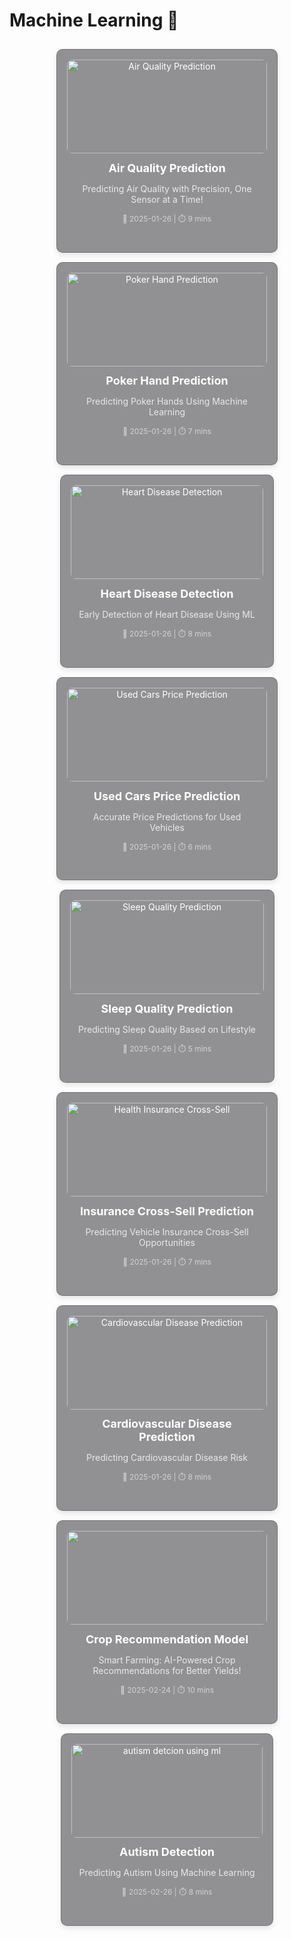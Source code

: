 # Machine Learning 🤖 

<div style="display: grid; grid-template-columns: repeat(auto-fit, minmax(280px, 1fr)); gap: 15px; padding: 10px;">

  <!-- Air Quality Prediction Model -->
  <figure style="padding: 1rem; background: rgba(39, 39, 43, 0.5); border-radius: 10px; border: 1px solid rgba(76, 76, 82, 0.4); box-shadow: 0 4px 8px rgba(0, 0, 0, 0.1); transition: transform 0.2s ease-in-out; text-align: center; max-width: 320px; margin: auto;">
    <a href="air-quality-prediction" style="color: white; text-decoration: none; display: block;">
      <img src="https://storage.googleapis.com/kaggle-datasets-images/1057064/1777920/920b70651a7618bac205ea41a336d4df/dataset-cover.jpg" alt="Air Quality Prediction" style="width: 100%; height: 150px; object-fit: cover; border-radius: 8px; transition: transform 0.2s;" />
      <div style="padding: 0.8rem;">
        <h3 style="margin: 0; font-size: 18px;">Air Quality Prediction</h3>
        <p style="font-size: 14px; opacity: 0.8;">Predicting Air Quality with Precision, One Sensor at a Time!</p>
        <p style="font-size: 12px; opacity: 0.6;">📅 2025-01-26 | ⏱️ 9 mins</p>
      </div>
    </a>
  </figure>

  <!-- Poker Hand Prediction -->
  <figure style="padding: 1rem; background: rgba(39, 39, 43, 0.5); border-radius: 10px; border: 1px solid rgba(76, 76, 82, 0.4); box-shadow: 0 4px 8px rgba(0, 0, 0, 0.1); transition: transform 0.2s ease-in-out; text-align: center; max-width: 320px; margin: auto;">
    <a href="poker-hand-prediction" style="color: white; text-decoration: none; display: block;">
      <img src="https://cdn.britannica.com/73/244173-050-13235B84/Royal-Flush-poker-card-game-gambling.jpg" alt="Poker Hand Prediction" style="width: 100%; height: 150px; object-fit: cover; border-radius: 8px; transition: transform 0.2s;" />
      <div style="padding: 0.8rem;">
        <h3 style="margin: 0; font-size: 18px;">Poker Hand Prediction</h3>
        <p style="font-size: 14px; opacity: 0.8;">Predicting Poker Hands Using Machine Learning</p>
        <p style="font-size: 12px; opacity: 0.6;">📅 2025-01-26 | ⏱️ 7 mins</p>
      </div>
    </a>
  </figure>

  <!-- Heart Disease Detection -->
  <figure style="padding: 1rem; background: rgba(39, 39, 43, 0.5); border-radius: 10px; border: 1px solid rgba(76, 76, 82, 0.4); box-shadow: 0 4px 8px rgba(0, 0, 0, 0.1); transition: transform 0.2s ease-in-out; text-align: center; max-width: 320px; margin: auto;">
    <a href="heart-disease-detection-model" style="color: white; text-decoration: none; display: block;">
      <img src="https://img.freepik.com/free-photo/heart-rate-monitoring_53876-63324.jpg" alt="Heart Disease Detection" style="width: 100%; height: 150px; object-fit: cover; border-radius: 8px; transition: transform 0.2s;" />
      <div style="padding: 0.8rem;">
        <h3 style="margin: 0; font-size: 18px;">Heart Disease Detection</h3>
        <p style="font-size: 14px; opacity: 0.8;">Early Detection of Heart Disease Using ML</p>
        <p style="font-size: 12px; opacity: 0.6;">📅 2025-01-26 | ⏱️ 8 mins</p>
      </div>
    </a>
  </figure>

  <!-- Used Cars Price Prediction -->
  <figure style="padding: 1rem; background: rgba(39, 39, 43, 0.5); border-radius: 10px; border: 1px solid rgba(76, 76, 82, 0.4); box-shadow: 0 4px 8px rgba(0, 0, 0, 0.1); transition: transform 0.2s ease-in-out; text-align: center; max-width: 320px; margin: auto;">
    <a href="used-cars-price-prediction" style="color: white; text-decoration: none; display: block;">
      <img src="https://img.freepik.com/free-photo/front-view-white-modern-car-isolated-white_114579-3744.jpg" alt="Used Cars Price Prediction" style="width: 100%; height: 150px; object-fit: cover; border-radius: 8px; transition: transform 0.2s;" />
      <div style="padding: 0.8rem;">
        <h3 style="margin: 0; font-size: 18px;">Used Cars Price Prediction</h3>
        <p style="font-size: 14px; opacity: 0.8;">Accurate Price Predictions for Used Vehicles</p>
        <p style="font-size: 12px; opacity: 0.6;">📅 2025-01-26 | ⏱️ 6 mins</p>
      </div>
    </a>
  </figure>

  <!-- Sleep Quality Prediction -->
  <figure style="padding: 1rem; background: rgba(39, 39, 43, 0.5); border-radius: 10px; border: 1px solid rgba(76, 76, 82, 0.4); box-shadow: 0 4px 8px rgba(0, 0, 0, 0.1); transition: transform 0.2s ease-in-out; text-align: center; max-width: 320px; margin: auto;">
    <a href="sleep-quality-prediction" style="color: white; text-decoration: none; display: block;">
      <img src="https://img.freepik.com/free-photo/young-woman-sleeping-bed_23-2148943747.jpg" alt="Sleep Quality Prediction" style="width: 100%; height: 150px; object-fit: cover; border-radius: 8px; transition: transform 0.2s;" />
      <div style="padding: 0.8rem;">
        <h3 style="margin: 0; font-size: 18px;">Sleep Quality Prediction</h3>
        <p style="font-size: 14px; opacity: 0.8;">Predicting Sleep Quality Based on Lifestyle</p>
        <p style="font-size: 12px; opacity: 0.6;">📅 2025-01-26 | ⏱️ 5 mins</p>
      </div>
    </a>
  </figure>

  <!-- Health Insurance Cross-Sell Prediction -->
  <figure style="padding: 1rem; background: rgba(39, 39, 43, 0.5); border-radius: 10px; border: 1px solid rgba(76, 76, 82, 0.4); box-shadow: 0 4px 8px rgba(0, 0, 0, 0.1); transition: transform 0.2s ease-in-out; text-align: center; max-width: 320px; margin: auto;">
    <a href="health-insurance-cross-sell-prediction" style="color: white; text-decoration: none; display: block;">
      <img src="https://img.freepik.com/free-photo/health-insurance-concept-still-life_23-2150376818.jpg" alt="Health Insurance Cross-Sell" style="width: 100%; height: 150px; object-fit: cover; border-radius: 8px; transition: transform 0.2s;" />
      <div style="padding: 0.8rem;">
        <h3 style="margin: 0; font-size: 18px;">Insurance Cross-Sell Prediction</h3>
        <p style="font-size: 14px; opacity: 0.8;">Predicting Vehicle Insurance Cross-Sell Opportunities</p>
        <p style="font-size: 12px; opacity: 0.6;">📅 2025-01-26 | ⏱️ 7 mins</p>
      </div>
    </a>
  </figure>

  <!-- Cardiovascular Disease Prediction -->
  <figure style="padding: 1rem; background: rgba(39, 39, 43, 0.5); border-radius: 10px; border: 1px solid rgba(76, 76, 82, 0.4); box-shadow: 0 4px 8px rgba(0, 0, 0, 0.1); transition: transform 0.2s ease-in-out; text-align: center; max-width: 320px; margin: auto;">
    <a href="cardiovascular-disease-prediction" style="color: white; text-decoration: none; display: block;">
      <img src="https://img.freepik.com/free-photo/heart-rate-monitoring-screen_53876-64671.jpg" alt="Cardiovascular Disease Prediction" style="width: 100%; height: 150px; object-fit: cover; border-radius: 8px; transition: transform 0.2s;" />
      <div style="padding: 0.8rem;">
        <h3 style="margin: 0; font-size: 18px;">Cardiovascular Disease Prediction</h3>
        <p style="font-size: 14px; opacity: 0.8;">Predicting Cardiovascular Disease Risk</p>
        <p style="font-size: 12px; opacity: 0.6;">📅 2025-01-26 | ⏱️ 8 mins</p>
      </div>
    </a>
  </figure>

  <!-- Crop Recommendation Model -->
  <figure style="padding: 1rem; background: rgba(39, 39, 43, 0.5); border-radius: 10px; border: 1px solid rgba(76, 76, 82, 0.4); box-shadow: 0 4px 8px rgba(0, 0, 0, 0.1); transition: transform 0.2s ease-in-out; text-align: center; max-width: 320px; margin: auto;">
    <a href="crop-recommendation" style="color: white; text-decoration: none; display: block;">
      <img src="https://glu.global/wp-content/uploads/2022/04/AgriTech.jpg" alt="" style="width: 100%; height: 150px; object-fit: cover; border-radius: 8px; transition: transform 0.2s;" />
      <div style="padding: 0.8rem;">
        <h3 style="margin: 0; font-size: 18px;">Crop Recommendation Model</h3>
        <p style="font-size: 14px; opacity: 0.8;">Smart Farming: AI-Powered Crop Recommendations for Better Yields!</p>
        <p style="font-size: 12px; opacity: 0.6;">📅 2025-02-24 | ⏱️ 10 mins</p>
      </div>
    </a>
  </figure>
<!-- autism detection -->
  <figure style="padding: 1rem; background: rgba(39, 39, 43, 0.5); border-radius: 10px; border: 1px solid rgba(76, 76, 82, 0.4); box-shadow: 0 4px 8px rgba(0, 0, 0, 0.1); transition: transform 0.2s ease-in-out; text-align: center; max-width: 320px; margin: auto;">
    <a href="autism-detection" style="color: white; text-decoration: none; display: block;">
      <img src="https://cdn.britannica.com/73/244173-050-13235B84/Royal-Flush-poker-card-game-gambling.jpg" alt="autism detcion using ml" style="width: 100%; height: 150px; object-fit: cover; border-radius: 8px; transition: transform 0.2s;" />
      <div style="padding: 0.8rem;">
        <h3 style="margin: 0; font-size: 18px;">Autism Detection</h3>
        <p style="font-size: 14px; opacity: 0.8;">Predicting Autism Using Machine Learning</p>
        <p style="font-size: 12px; opacity: 0.6;">📅 2025-02-26 | ⏱️ 8 mins</p>
      </div>
    </a>
  </figure>

</div>

